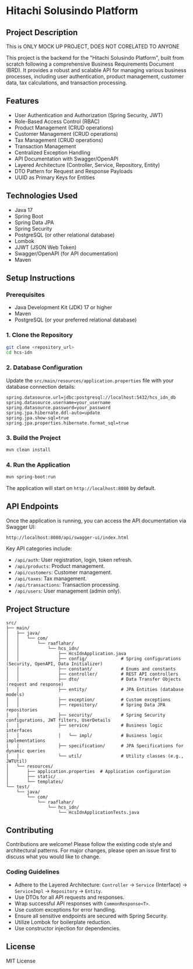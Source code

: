 # Hitachi Solusindo Platform

## Project Description

This is ONLY MOCK UP PROJECT, DOES NOT CORELATED TO ANYONE

This project is the backend for the "Hitachi Solusindo Platform", built from scratch following a comprehensive Business Requirements Document (BRD). It provides a robust and scalable API for managing various business processes, including user authentication, product management, customer data, tax calculations, and transaction processing.

## Features
- User Authentication and Authorization (Spring Security, JWT)
- Role-Based Access Control (RBAC)
- Product Management (CRUD operations)
- Customer Management (CRUD operations)
- Tax Management (CRUD operations)
- Transaction Management
- Centralized Exception Handling
- API Documentation with Swagger/OpenAPI
- Layered Architecture (Controller, Service, Repository, Entity)
- DTO Pattern for Request and Response Payloads
- UUID as Primary Keys for Entities

## Technologies Used
- Java 17
- Spring Boot
- Spring Data JPA
- Spring Security
- PostgreSQL (or other relational database)
- Lombok
- JJWT (JSON Web Token)
- Swagger/OpenAPI (for API documentation)
- Maven

## Setup Instructions

### Prerequisites
- Java Development Kit (JDK) 17 or higher
- Maven
- PostgreSQL (or your preferred relational database)

### 1. Clone the Repository
```bash
git clone <repository_url>
cd hcs-idn
```

### 2. Database Configuration
Update the `src/main/resources/application.properties` file with your database connection details:

```properties
spring.datasource.url=jdbc:postgresql://localhost:5432/hcs_idn_db
spring.datasource.username=your_username
spring.datasource.password=your_password
spring.jpa.hibernate.ddl-auto=update
spring.jpa.show-sql=true
spring.jpa.properties.hibernate.format_sql=true
```

### 3. Build the Project
```bash
mvn clean install
```

### 4. Run the Application
```bash
mvn spring-boot:run
```

The application will start on `http://localhost:8080` by default.

## API Endpoints

Once the application is running, you can access the API documentation via Swagger UI:

`http://localhost:8080/api/swagger-ui/index.html`

Key API categories include:
- `/api/auth`: User registration, login, token refresh.
- `/api/products`: Product management.
- `/api/customers`: Customer management.
- `/api/taxes`: Tax management.
- `/api/transactions`: Transaction processing.
- `/api/users`: User management (admin only).

## Project Structure

```
src/
├── main/
│   ├── java/
│   │   └── com/
│   │       └── raaflahar/
│   │           └── hcs_idn/
│   │               ├── HcsIdnApplication.java
│   │               ├── config/             # Spring configurations (Security, OpenAPI, Data Initializer)
│   │               ├── constant/           # Enums and constants
│   │               ├── controller/         # REST API controllers
│   │               ├── dto/                # Data Transfer Objects (request and response)
│   │               ├── entity/             # JPA Entities (database models)
│   │               ├── exception/          # Custom exceptions
│   │               ├── repository/         # Spring Data JPA repositories
│   │               ├── security/           # Spring Security configurations, JWT filters, UserDetails
│   │               ├── service/            # Business logic interfaces
│   │               │   └── impl/           # Business logic implementations
│   │               ├── specification/      # JPA Specifications for dynamic queries
│   │               └── util/               # Utility classes (e.g., JWTUtil)
│   └── resources/
│       ├── application.properties  # Application configuration
│       ├── static/
│       └── templates/
└── test/
    └── java/
        └── com/
            └── raaflahar/
                └── hcs_idn/
                    └── HcsIdnApplicationTests.java
```

## Contributing

Contributions are welcome! Please follow the existing code style and architectural patterns. For major changes, please open an issue first to discuss what you would like to change.

### Coding Guidelines
- Adhere to the Layered Architecture: `Controller` -> `Service` (Interface) -> `ServiceImpl` -> `Repository` -> `Entity`.
- Use DTOs for all API requests and responses.
- Wrap successful API responses with `CommonResponse<T>`.
- Use custom exceptions for error handling.
- Ensure all sensitive endpoints are secured with Spring Security.
- Utilize Lombok for boilerplate reduction.
- Use constructor injection for dependencies.

## License

MIT License